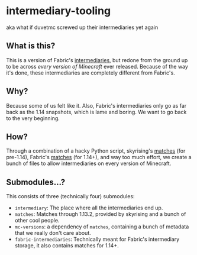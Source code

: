 # intermediary-tooling
aka what if duvetmc screwed up their intermediaries yet again

## What is this?
This is a version of Fabric's [intermediaries](https://github.com/fabricmc/intermediary), but redone from the ground up
to be across *every version of Minecraft* ever released. Because of the way it's done, these intermediaries are
completely different from Fabric's.

## Why?
Because some of us felt like it. Also, Fabric's intermediaries only go as far back as the 1.14 snapshots, which is lame
and boring. We want to go back to the very beginning.

## How?
Through a combination of a hacky Python script, skyrising's [matches](https://github.com/skyrising/matches)
(for pre-1.14), Fabric's [matches](https://github.com/FabricMC/intermediary/tree/master/matches) (for 1.14+), and way
too much effort, we create a bunch of files to allow intermediaries on every version of Minecraft.

## Submodules...?
This consists of three (technically four) submodules:
- `intermediary`: The place where all the intermediaries end up.
- `matches`: Matches through 1.13.2, provided by skyrising and a bunch of other cool people.
- `mc-versions`: a dependency of `matches`, containing a bunch of metadata that we really don't care about.
- `fabric-intermediaries`: Technically meant for Fabric's intermediary storage, it also contains matches for 1.14+.
